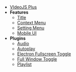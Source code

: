 - [VIdeoJS Plus](./README.md)
- **Features**
  - [Title](./features/title.md)
  - [Context Menu](./features/context-menu.md)
  - [Setting Menu](./features/setting-menu.md)
  - [Mobile UI](./features/mobile-ui.md)
- **Plugins**
  - [Audio](./plugins/audio.md)
  - [Autoplay](./plugins/autoplay.md)
  - [Electron Fullscreen Toggle](./plugins/electron-fullscreen-toggle.md)
  - [Full Window Toggle](./plugins/full-window-toggle.md)
  - [Playlist](./plugins/playlist.md)
